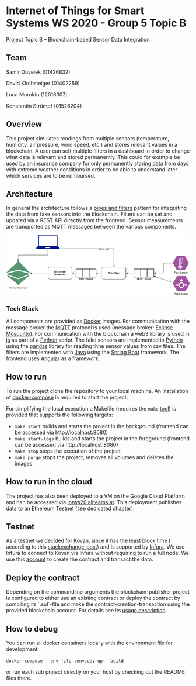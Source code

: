 # Internet of Things for Smart Systems WS 2020 - Group 5 Topic B

Project Topic B – Blockchain-based Sensor Data Integration

## Team

Samir Duvelek (01426832)

David Kirchsteiger (01402259)

Luca Moroldo (12016307)

Konstantin Strümpf (01526204)

## Overview

This project simulates readings from multiple sensors (temperature, humidity, air pressure, wind speed, etc.) and stores
relevant values in a blockchain. A user can sett multiple filters in a dashboard in order to change what data is
relevant and stored permanently. This could for example be used by an insurance company for only permanently storing
data from days with extreme weather conditions in order to be able to understand later which services are to be
reimbursed.

## Architecture

In general the architecture follows
a [pipes and filters](https://docs.microsoft.com/en-us/azure/architecture/patterns/pipes-and-filters) pattern for
integrating the data from fake sensors into the blockchain. Filters can be set and updated via a REST API directly from
the frontend. Sensor measurements are transported as MQTT messages between the various components.

![Architecture Diagram](./docs/img/architecture-diagram.png)

### Tech Stack

All components are provided as [Docker](https://www.docker.com/) images. For communication with the message broker
the [MQTT](https://mqtt.org/) protocol is used (message broker: [Eclipse Mosquitto](https://mosquitto.org/)). For
communication with the blockchain a web3 library is used in [js](https://web3js.readthedocs.io)
as part of a [Python](https://web3py.readthedocs.io) script. The fake sensors are implemented
in [Python](https://www.python.org/) using the [pandas](https://pandas.pydata.org/) library for reading thhe sensor
values from csv files. The filters are implemented with [Java](https://www.java.com/en/) using
the [Spring Boot](https://spring.io/projects/spring-boot) framework. The frontend uses [Angular](https://angular.io/) as
a framework.

## How to run

To run the project clone the repository to your local machine. An installation
of [docker-compose](https://docs.docker.com/compose/) is required to start the project.

For simplifying the local execution a Makefile (requires
the `make` [tool](https://en.wikipedia.org/wiki/Make_(software))) is provided that supports the following targets:

* `make start` builds and starts the project in the background (frontend can be accessed via http://localhost:8080)
* `make start-logs` builds and starts the project in the foreground (frontend can be accessed via http://localhost:8080)
* `make stop` stops the execution of the project
* `make purge` stops the project, removes all volumes and deletes the images

## How to run in the cloud

The project has also been deployed to a VM on the Google Cloud Platform and can be accessed
via [iotws20.allteams.at](http://iotws20.allteams.at/). This deployment publishes data to an Ethereum Testnet (see
dedicated chapter).

## Testnet

As a testnet we decided for [Kovan](https://kovan-testnet.github.io/website/), since it has the least block time (
according to this [stackexchange-post](https://ethereum.stackexchange.com/a/30072)) and is supported
by [Infura](https://infura.io/). We use Infura to connect to Kovan via Infura without requiring to run a full node. We
use this [account](https://kovan.etherscan.io/address/0xdbd5927b822456c88b5e0a803ac08c26d2b6cb5e) to create the contract
and transact the data.

## Deploy the contract

Depending on the commandline arguments the blockchain-publisher project is configured to either use an existing contract
or deploy the contract by compiling its ´.sol´-file and make the contract-creation-transaction using the provided
blockchain account. For details see its [usage description](./blockchain-publisher/README.md).

## How to debug

You can run all docker containers locally with the environment file for development:

`docker-compose --env-file .env.dev up --build`

or run each sub project directly on your host by checking out the README files there.
